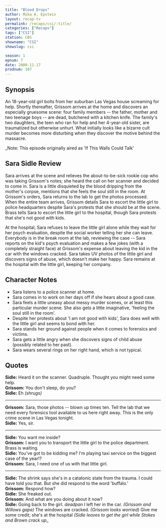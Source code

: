 ```yaml
---
title: "Blood Drops"
author: Mika A. Epstein
layout: recap-tv
permalink: /recaps/csi/:title/
categories: ["Recaps"]
tags: ["CSI"]
station: CBS
showname: "CSI"
showslug: csi

season: 1
epnum: 7
date: 2000-11-17
prodnum: 107  
---
```


## Synopsis

An 18-year-old girl bolts from her suburban Las Vegas house screaming for help. Shortly thereafter, Grissom arrives at the home and discovers an especially gruesome scene: four family members -- the father, mother and two teenage boys -- are dead, butchered with a kitchen knife. The family's two daughters, the teen who ran for help and her 4-year-old sister, are traumatized but otherwise unhurt. What initially looks like a bizarre cult murder becomes more disturbing when they discover the motive behind the massacre.

_Note: This episode originally aired as 'If This Walls Could Talk'

## Sara Sidle Review

Sara arrives at the scene and relieves the about-to-be-sick rookie cop who was taking Grissom's notes; she heard the call on her scanner and decided to come in. Sara is a little disquieted by the blood dripping from the mother's corpse, mentions that she feels the soul still in the room. At Grissom's orders, Sara returns to the lab to get the photos processed. When the entire team arrives, Grissom details Sara to escort the little girl to police headquarters despite Sara's protests that she should be at the scene. Brass tells Sara to escort the little girl to the hospital, though Sara protests that she's not good with kids.

At the hospital, Sara refuses to leave the little girl alone while they wait for her psych evaluation, despite the social worker telling her she can leave. Everybody is in the break room at the lab, reviewing the case -- Sara reports on the kid's psych evaluation and makes a few jokes (with a completely straight face) at Grissom's expense about leaving the kid in the car with the windows cracked. Sara takes UV photos of the little girl and discovers signs of abuse, which doesn't make her happy. Sara remains at the hospital with the little girl, keeping her company.

## Character Notes

* Sara listens to a police scanner at home.  
* Sara comes in to work on her days off if she hears about a good case.  
* Sara feels a little uneasy about messy murder scenes, or at least this particular murder scene. She also gets a little imaginative, 'feeling the soul still in the room'.  
* Despite her protests about 'I am not good with kids', Sara does well with the little girl and seems to bond with her.  
* Sara stands her ground against people when it comes to forensics and victims.  
* Sara gets a little angry when she discovers signs of child abuse (possibly related to her past).  
* Sara wears several rings on her right hand, which is not typical.

## Quotes

**Sidle:** Heard it on the scanner. Quadruple. Thought you might need some help.  
**Grissom:** You don't sleep, do you?  
**Sidle:** Eh _(shrugs)_  

- - -

**Grissom:** Sara, those photos -- blown up times ten. Tell the lab that we need every forensics tool available to us here right away. This is the only crime scene in Las Vegas tonight.  
**Sidle:** Yes, sir.  

- - -

**Sidle:** You want me inside?  
**Grissom:** I want you to transport the little girl to the police department. Brass is waiting.  
**Sidle:** You've got to be kidding me? I'm playing taxi service on the biggest case of the year!?  
**Grissom:** Sara, I need one of us with that little girl.  

- - -

**Sidle:** The shrink says she's in a catatonic state from the trauma. I could have told you that. But she did respond to the word 'buffalo.'  
**Grissom:** Respond how?  
**Sidle:** She freaked out.  
**Grissom:** And what are you doing about it now?  
**Sidle:** Going back to the girl. _deadpan_ I left her in the car. _(Grissom and Willows gape)_ The windows are cracked. _(Grissom looks worried)_ Give me some credit; she's at the hospital _(Sidle leaves to get the girl while Stokes and Brown crack up__

